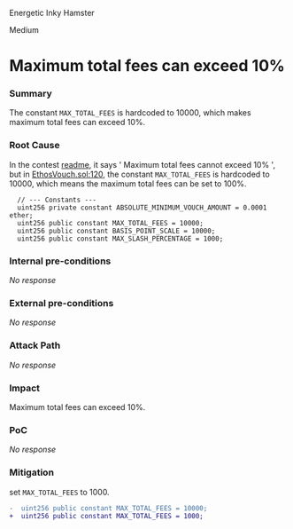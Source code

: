 Energetic Inky Hamster

Medium

# Maximum total fees can exceed 10%

### Summary

The constant `MAX_TOTAL_FEES` is hardcoded to 10000, which makes maximum total fees can exceed 10%.

### Root Cause

In the contest [readme](https://audits.sherlock.xyz/contests/675?filter=questions), it says ' Maximum total fees cannot exceed 10% ', but in [EthosVouch.sol:120](https://github.com/sherlock-audit/2024-11-ethos-network-ii/blob/main/ethos/packages/contracts/contracts/EthosVouch.sol#L120C3-L120C50), the constant `MAX_TOTAL_FEES` is hardcoded to 10000, which means the maximum total fees can be set to 100%.
```solidity
  // --- Constants ---
  uint256 private constant ABSOLUTE_MINIMUM_VOUCH_AMOUNT = 0.0001 ether;
  uint256 public constant MAX_TOTAL_FEES = 10000;
  uint256 public constant BASIS_POINT_SCALE = 10000;
  uint256 public constant MAX_SLASH_PERCENTAGE = 1000;

```

### Internal pre-conditions

_No response_

### External pre-conditions

_No response_

### Attack Path

_No response_

### Impact

Maximum total fees can exceed 10%.

### PoC

_No response_

### Mitigation

set `MAX_TOTAL_FEES` to 1000.
```diff
-  uint256 public constant MAX_TOTAL_FEES = 10000;
+  uint256 public constant MAX_TOTAL_FEES = 1000;
```
